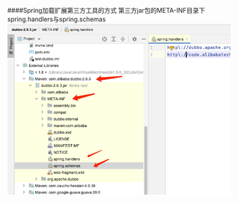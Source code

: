 ####Spring加载扩展第三方工具的方式
第三方jar包的META-INF目录下
spring.handlers与spring.schemas
![image width=1](https://raw.githubusercontent.com/zhangjunwu123/sourceCodeAnalyze/main/DubboCode/images/springHandler.png)
